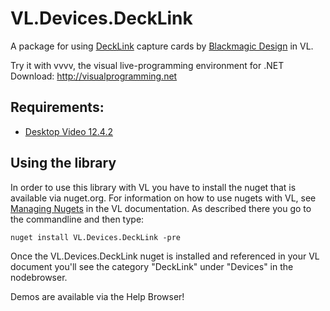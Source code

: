 # VL.Devices.DeckLink
A package for using [DeckLink](https://www.blackmagicdesign.com/products/decklink) capture cards by [Blackmagic Design](https://www.blackmagicdesign.com) in VL.

Try it with vvvv, the visual live-programming environment for .NET  
Download: http://visualprogramming.net

## Requirements:
* [Desktop Video 12.4.2](https://www.blackmagicdesign.com/support/family/capture-and-playback)

## Using the library
In order to use this library with VL you have to install the nuget that is available via nuget.org. For information on how to use nugets with VL, see [Managing Nugets](https://thegraybook.vvvv.org/reference/libraries/dependencies.html#manage-nugets) in the VL documentation. As described there you go to the commandline and then type:

    nuget install VL.Devices.DeckLink -pre

Once the VL.Devices.DeckLink nuget is installed and referenced in your VL document you'll see the category "DeckLink" under "Devices" in the nodebrowser. 

Demos are available via the Help Browser!
